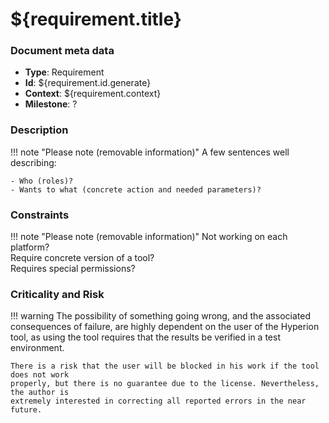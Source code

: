 # ${requirement.title}

### Document meta data
 - **Type**: Requirement
 - **Id**: ${requirement.id.generate}
 - **Context**: ${requirement.context}
 - **Milestone**: ?

### Description

!!! note "Please note (removable information)"
    A few sentences well describing:

    - Who (roles)?
    - Wants to what (concrete action and needed parameters)?
   
### Constraints

!!! note "Please note (removable information)"
    Not working on each platform? <br/>
    Require concrete version of a tool? <br/>
    Requires special permissions?

### Criticality and Risk

!!! warning
    The possibility of something going wrong, and the associated consequences of failure,
    are highly dependent on the user of the Hyperion tool, as using the tool requires that
    the results be verified in a test environment.

    There is a risk that the user will be blocked in his work if the tool does not work
    properly, but there is no guarantee due to the license. Nevertheless, the author is
    extremely interested in correcting all reported errors in the near future.

